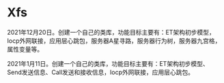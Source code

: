 # Xfs

2021年12月20日。创建一个自己的类库，功能目标主要有：ET架构初步模型，Iocp外网联接，应用层心跳包，服务器A星寻路，服务器行为树，服务器九宫格，属性变量等。

2021年1月11日。创建一个自己的类库，功能目标主要有：ET架构初步模型、Send发送信息、Call发送和接收信息，Iocp外网联接，应用层心跳包。
